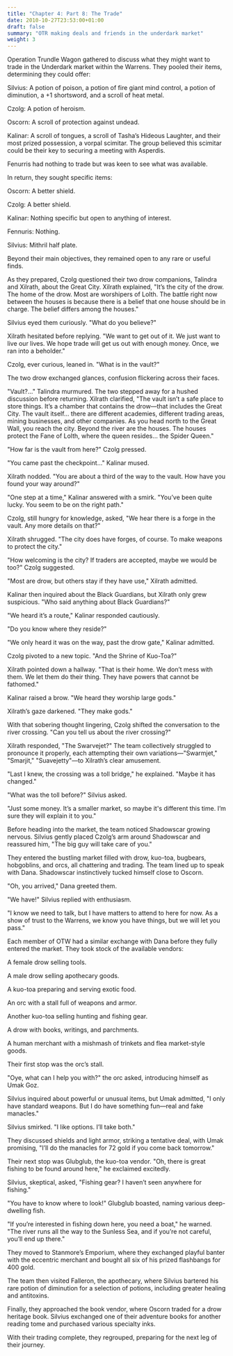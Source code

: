 ```yaml
---
title: "Chapter 4: Part 8: The Trade"
date: 2010-10-27T23:53:00+01:00
draft: false
summary: "OTR making deals and friends in the underdark market"
weight: 3
---
```


Operation Trundle Wagon gathered to discuss what they might want to trade in the Underdark market within the Warrens. They pooled their items, determining they could offer:

Silvius: A potion of poison, a potion of fire giant mind control, a potion of diminution, a +1 shortsword, and a scroll of heat metal.

Czolg: A potion of heroism.

Oscorn: A scroll of protection against undead.

Kalinar: A scroll of tongues, a scroll of Tasha’s Hideous Laughter, and their most prized possession, a vorpal scimitar. The group believed this scimitar could be their key to securing a meeting with Asperdis.

Fenurris had nothing to trade but was keen to see what was available.

In return, they sought specific items:

Oscorn: A better shield.

Czolg: A better shield.

Kalinar: Nothing specific but open to anything of interest.

Fennuris: Nothing.

Silvius: Mithril half plate.

Beyond their main objectives, they remained open to any rare or useful finds.

As they prepared, Czolg questioned their two drow companions, Talindra and Xilrath, about the Great City. Xilrath explained, "It’s the city of the drow. The home of the drow. Most are worshipers of Lolth. The battle right now between the houses is because there is a belief that one house should be in charge. The belief differs among the houses."

Silvius eyed them curiously. "What do you believe?"

Xilrath hesitated before replying. "We want to get out of it. We just want to live our lives. We hope trade will get us out with enough money. Once, we ran into a beholder."

Czolg, ever curious, leaned in. "What is in the vault?"

The two drow exchanged glances, confusion flickering across their faces.

"Vault?..." Talindra murmured. The two stepped away for a hushed discussion before returning. Xilrath clarified, "The vault isn’t a safe place to store things. It’s a chamber that contains the drow—that includes the Great City. The vault itself… there are different academies, different trading areas, mining businesses, and other companies. As you head north to the Great Wall, you reach the city. Beyond the river are the houses. The houses protect the Fane of Lolth, where the queen resides… the Spider Queen."

"How far is the vault from here?" Czolg pressed.

"You came past the checkpoint…" Kalinar mused.

Xilrath nodded. "You are about a third of the way to the vault. How have you found your way around?"

"One step at a time," Kalinar answered with a smirk. "You’ve been quite lucky. You seem to be on the right path."

Czolg, still hungry for knowledge, asked, "We hear there is a forge in the vault. Any more details on that?"

Xilrath shrugged. "The city does have forges, of course. To make weapons to protect the city."

"How welcoming is the city? If traders are accepted, maybe we would be too?" Czolg suggested.

"Most are drow, but others stay if they have use," Xilrath admitted.

Kalinar then inquired about the Black Guardians, but Xilrath only grew suspicious. "Who said anything about Black Guardians?"

"We heard it’s a route," Kalinar responded cautiously.

"Do you know where they reside?"

"We only heard it was on the way, past the drow gate," Kalinar admitted.

Czolg pivoted to a new topic. "And the Shrine of Kuo-Toa?"

Xilrath pointed down a hallway. "That is their home. We don’t mess with them. We let them do their thing. They have powers that cannot be fathomed."

Kalinar raised a brow. "We heard they worship large gods."

Xilrath’s gaze darkened. "They make gods."

With that sobering thought lingering, Czolg shifted the conversation to the river crossing. "Can you tell us about the river crossing?"

Xilrath responded, "The Swarvejet?" The team collectively struggled to pronounce it properly, each attempting their own variations—"Swarmjet," "Smarjit," "Suavejetty"—to Xilrath’s clear amusement.

"Last I knew, the crossing was a toll bridge," he explained. "Maybe it has changed."

"What was the toll before?" Silvius asked.

"Just some money. It’s a smaller market, so maybe it's different this time. I’m sure they will explain it to you."

Before heading into the market, the team noticed Shadowscar growing nervous. Silvius gently placed Czolg’s arm around Shadowscar and reassured him, "The big guy will take care of you."

They entered the bustling market filled with drow, kuo-toa, bugbears, hobgoblins, and orcs, all chattering and trading. The team lined up to speak with Dana. Shadowscar instinctively tucked himself close to Oscorn.

"Oh, you arrived," Dana greeted them.

"We have!" Silvius replied with enthusiasm.

"I know we need to talk, but I have matters to attend to here for now. As a show of trust to the Warrens, we know you have things, but we will let you pass."

Each member of OTW had a similar exchange with Dana before they fully entered the market. They took stock of the available vendors:

A female drow selling tools.

A male drow selling apothecary goods.

A kuo-toa preparing and serving exotic food.

An orc with a stall full of weapons and armor.

Another kuo-toa selling hunting and fishing gear.

A drow with books, writings, and parchments.

A human merchant with a mishmash of trinkets and flea market-style goods.

Their first stop was the orc’s stall.

"Oye, what can I help you with?" the orc asked, introducing himself as Umak Goz.

Silvius inquired about powerful or unusual items, but Umak admitted, "I only have standard weapons. But I do have something fun—real and fake manacles."

Silvius smirked. "I like options. I’ll take both."

They discussed shields and light armor, striking a tentative deal, with Umak promising, "I’ll do the manacles for 72 gold if you come back tomorrow."

Their next stop was Glubglub, the kuo-toa vendor. "Oh, there is great fishing to be found around here," he exclaimed excitedly.

Silvius, skeptical, asked, "Fishing gear? I haven’t seen anywhere for fishing."

"You have to know where to look!" Glubglub boasted, naming various deep-dwelling fish.

"If you’re interested in fishing down here, you need a boat," he warned. "The river runs all the way to the Sunless Sea, and if you’re not careful, you’ll end up there."

They moved to Stanmore’s Emporium, where they exchanged playful banter with the eccentric merchant and bought all six of his prized flashbangs for 400 gold.

The team then visited Falleron, the apothecary, where Silvius bartered his rare potion of diminution for a selection of potions, including greater healing and antitoxins.

Finally, they approached the book vendor, where Oscorn traded for a drow heritage book. Silvius exchanged one of their adventure books for another reading tome and purchased various specialty inks.

With their trading complete, they regrouped, preparing for the next leg of their journey.
